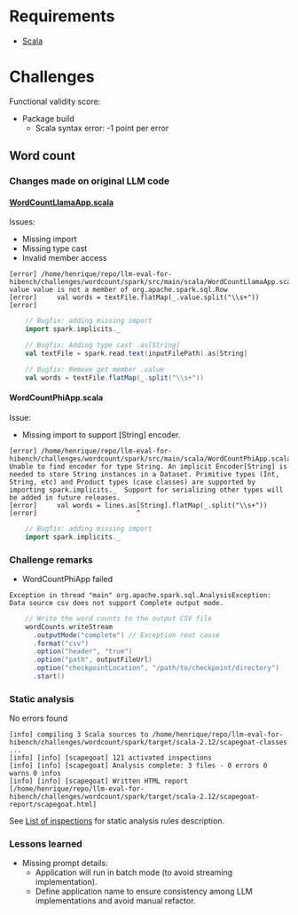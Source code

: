# Requirements

- [Scala](https://www.scala-lang.org/download/)

# Challenges

Functional validity score:
- Package build
  - Scala syntax error: -1 point per error 

## Word count

### Changes made on original LLM code

#### [WordCountLlamaApp.scala](challenges/wordcount/spark/src/main/scala/WordCountLlamaApp.scala)

Issues:
- Missing import
- Missing type cast
- Invalid member access

```log
[error] /home/henrique/repo/llm-eval-for-hibench/challenges/wordcount/spark/src/main/scala/WordCountLlamaApp.scala:17:36: value value is not a member of org.apache.spark.sql.Row
[error]     val words = textFile.flatMap(_.value.split("\\s+"))
[error]            
```

```scala
    // Bugfix: adding missing import
    import spark.implicits._

    // Bugfix: Adding type cast .as[String]
    val textFile = spark.read.text(inputFilePath).as[String]

    // Bugfix: Remove get member .value
    val words = textFile.flatMap(_.split("\\s+"))
```

#### WordCountPhiApp.scala

Issue: 
- Missing import to support [String] encoder.

```log
[error] /home/henrique/repo/llm-eval-for-hibench/challenges/wordcount/spark/src/main/scala/WordCountPhiApp.scala:20:25: Unable to find encoder for type String. An implicit Encoder[String] is needed to store String instances in a Dataset. Primitive types (Int, String, etc) and Product types (case classes) are supported by importing spark.implicits._  Support for serializing other types will be added in future releases.
[error]     val words = lines.as[String].flatMap(_.split("\\s+"))
[error]                         ^
```

```scala
    // Bugfix: adding missing import
    import spark.implicits._
```

### Challenge remarks

- WordCountPhiApp failed
```log
Exception in thread "main" org.apache.spark.sql.AnalysisException: Data source csv does not support Complete output mode.
```
```scala
    // Write the word counts to the output CSV file
    wordCounts.writeStream
      .outputMode("complete") // Exception root cause
      .format("csv")
      .option("header", "true")
      .option("path", outputFileUrl)
      .option("checkpointLocation", "/path/to/checkpoint/directory")
      .start()
```

### Static analysis

No errors found

```log
[info] compiling 3 Scala sources to /home/henrique/repo/llm-eval-for-hibench/challenges/wordcount/spark/target/scala-2.12/scapegoat-classes ...
[info] [info] [scapegoat] 121 activated inspections
[info] [info] [scapegoat] Analysis complete: 3 files - 0 errors 0 warns 0 infos
[info] [info] [scapegoat] Written HTML report [/home/henrique/repo/llm-eval-for-hibench/challenges/wordcount/spark/target/scala-2.12/scapegoat-report/scapegoat.html]
```

See [List of inspections](https://github.com/scapegoat-scala/scapegoat?tab=readme-ov-file#inspections) for static analysis rules description.


### Lessons learned

- Missing prompt details:
  - Application will run in batch mode (to avoid streaming implementation).
  - Define application name to ensure consistency among LLM implementations and avoid manual refactor.

